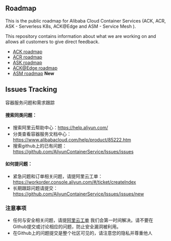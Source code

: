 ## Roadmap

This is the public roadmap for Alibaba Cloud Container Services (ACK, ACR, ASK - Serverless K8s, ACK@Edge and ASM - Service Mesh ).

This repository contains information about what we are working on and allows all customers to give direct feedback.

* [ACK roadmap](https://github.com/AliyunContainerService/roadmap/projects/1)
* [ACR roadmap](https://github.com/AliyunContainerService/roadmap/projects/3)
* [ASK roadmap](https://github.com/AliyunContainerService/roadmap/projects/4)
* [ACK@Edge roadmap](https://github.com/AliyunContainerService/roadmap/projects/5)
* [ASM roadmap](https://github.com/AliyunContainerService/roadmap/projects/6) **New**

## Issues Tracking

容器服务问题和需求跟踪

#### 搜索同类问题：

* 搜索阿里云帮助中心：https://help.aliyun.com/
* 分类查看容器服务文档中心：https://www.alibabacloud.com/help/product/85222.htm
* 搜索github上的已有问题：https://github.com/AliyunContainerService/Issues/issues

#### 如何提问题：

* 紧急问题和订单相关问题，请提阿里云工单：https://workorder.console.aliyun.com/#/ticket/createIndex
* 长期跟踪问题请提交：https://github.com/AliyunContainerService/Issues/issues/new


### 注意事项
* 任何与安全相关问题，请提[阿里云工单](https://workorder.console.aliyun.com/#/ticket/createIndex) 我们会第一时间解决。请不要在Github提交或讨论相应的问题，防止安全漏洞被利用。
* 在Github上的问题提交是整个社区可见的，请注意您的隐私并尊重他人
